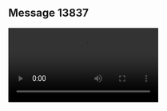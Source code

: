 ## Message 13837



![Video](https://data.iron-swords.co.il/2024/November/16/13837/13837_media.mp4)
